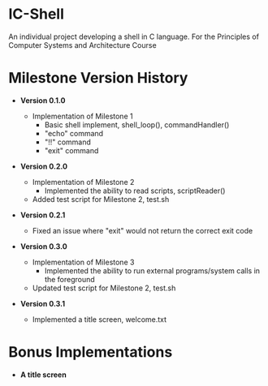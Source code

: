 # IC-Shell

An individual project developing a shell in C language. For the Principles of Computer Systems and Architecture Course


# Milestone Version History #

* __Version 0.1.0__
    * Implementation of Milestone 1
       * Basic shell implement, shell_loop(), commandHandler()
       * "echo" command
       * "!!" command
       * "exit" command

* __Version 0.2.0__
  * Implementation of Milestone 2
    * Implemented the ability to read scripts, scriptReader()
  * Added test script for Milestone 2, test.sh

* __Version 0.2.1__
  * Fixed an issue where "exit" would not return the correct exit code

* __Version 0.3.0__
  * Implementation of Milestone 3
    * Implemented the ability to run external programs/system calls in the foreground
  * Updated test script for Milestone 2, test.sh

* __Version 0.3.1__
  * Implemented a title screen, welcome.txt

# Bonus Implementations #

* __A title screen__

